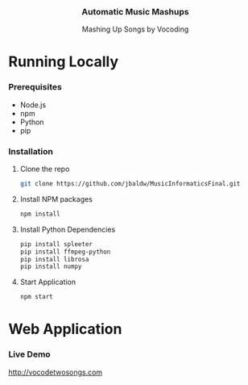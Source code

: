 <!-- PROJECT LOGO -->
<br />
<div align="center">
  <h3 align="center">Automatic Music Mashups</h3>

  <p align="center">
    Mashing Up Songs by Vocoding
  </p>
</div>

# Running Locally
<!-- GETTING STARTED -->
### Prerequisites
* Node.js
* npm
* Python
* pip

### Installation
1. Clone the repo
   ```sh
   git clone https://github.com/jbaldw/MusicInformaticsFinal.git
   ```
2. Install NPM packages
   ```sh
   npm install
   ```
3. Install Python Dependencies
   ```sh
   pip install spleeter
   pip install ffmpeg-python
   pip install librosa
   pip install numpy
   ```
4. Start Application
   ```js
   npm start
   ```

# Web Application
### Live Demo
http://vocodetwosongs.com

